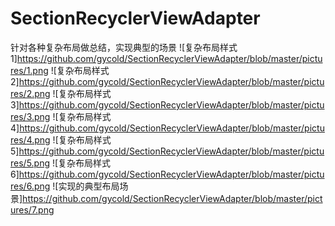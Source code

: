 # SectionRecyclerViewAdapter
针对各种复杂布局做总结，实现典型的场景
![复杂布局样式1]https://github.com/gycold/SectionRecyclerViewAdapter/blob/master/pictures/1.png
![复杂布局样式2]https://github.com/gycold/SectionRecyclerViewAdapter/blob/master/pictures/2.png
![复杂布局样式3]https://github.com/gycold/SectionRecyclerViewAdapter/blob/master/pictures/3.png
![复杂布局样式4]https://github.com/gycold/SectionRecyclerViewAdapter/blob/master/pictures/4.png
![复杂布局样式5]https://github.com/gycold/SectionRecyclerViewAdapter/blob/master/pictures/5.png
![复杂布局样式6]https://github.com/gycold/SectionRecyclerViewAdapter/blob/master/pictures/6.png
![实现的典型布局场景]https://github.com/gycold/SectionRecyclerViewAdapter/blob/master/pictures/7.png

